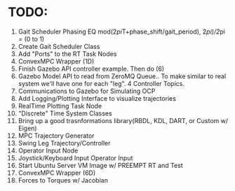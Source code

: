 # TODO:

1. Gait Scheduler Phasing EQ mod(2*pi*T+phase_shift/gait_period), 2*pi)/2*pi = (0 to 1)
2. Create Gait Scheduler Class
3. Add "Ports" to the RT Task Nodes
4. ConvexMPC Wrapper (1D)
5. Finish Gazebo API controller example.  Then do (6)
6. Gazebo Model API to read from ZeroMQ Queue..  To make similar to real system we'll have one for each "leg".  4 Controller Topics.
7. Communications to Gazebo for Simulating OCP
8. Add Logging/Plotting Interface to visualize trajectories
9. RealTime Plotting Task Node
10. "Discrete" Time System Classes
11. Bring up a good trasnformations library(RBDL, KDL, DART, or Custom w/ Eigen)
12. MPC Trajectory Generator
13. Swing Leg Trajectory/Controller
14. Operator Input Node
15. Joystick/Keyboard Input Operator Input
16. Start Ubuntu Server VM Image w/ PREEMPT RT and Test
17. ConvexMPC Wrapper (6D)
18. Forces to Torques w/ Jacobian

